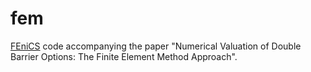 fem
===

[FEniCS]( https://fenicsproject.org/ ) code accompanying the paper "Numerical Valuation of Double Barrier Options: The Finite Element Method Approach". 
